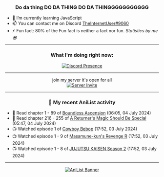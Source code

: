 <div align="center">

### Do da thing DO DA THING DO DA THINGGGGGGGGGGG
</div>

- 🌱 I’m currently learning JavaScript
- 📫 You can contact me on Discord [TheInternetUser#9060](https://discord.com/users/534117072796385300)
- ⚡ Fun fact: 80% of the Fun fact is neither a fact nor fun. _Statistics by me 😎_
<hr>

<div align="center">

### What I'm doing right now:
[![Discord Presence](https://lanyard.cnrad.dev/api/534117072796385300)](https://discord.com/users/534117072796385300)
<hr>

join my server it's open for all <br>
[![Server Invite](https://invidget.switchblade.xyz/bfYgVHxrSs)](https://discord.gg/bfYgVHxrSs)

<hr>
  
### 🌸 My recent AniList activity

</div>

<!-- ANILIST_ACTIVITY:start -->

-   📖 Read chapter 1 - 89 of [Boundless Ascension](https://anilist.co/manga/159439) (06:05, 04 July 2024)
-   📖 Read chapter 216 - 255 of [A Returner's Magic Should Be Special](https://anilist.co/manga/105393) (05:47, 04 July 2024)
-   📺 Watched episode 1 of [Cowboy Bebop](https://anilist.co/anime/1) (17:52, 03 July 2024)
-   📺 Watched episode 1 - 9 of [Masamune-kun's Revenge R](https://anilist.co/anime/146953) (17:52, 03 July 2024)
-   📺 Watched episode 1 - 8 of [JUJUTSU KAISEN Season 2](https://anilist.co/anime/145064) (17:52, 03 July 2024)

<!-- ANILIST_ACTIVITY:end -->
<hr>

<div align="center">

[![AniList Banner](https://img.anili.st/User/929966)](https://anilist.co/user/TheInternetUser)

<!-- ![Profile views](https://gpvc.arturio.dev/TheInternetUse7) Since 2023-01-09 -->
<br>


</div>
